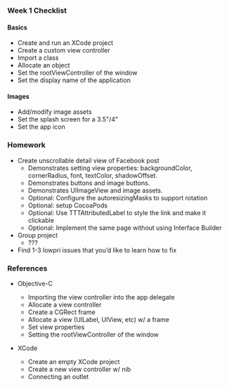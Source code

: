 ### Week 1 Checklist

#### Basics

- Create and run an XCode project
- Create a custom view controller
- Import a class
- Allocate an object
- Set the rootViewController of the window
- Set the display name of the application

#### Images

- Add/modify image assets
- Set the splash screen for a 3.5"/4"
- Set the app icon

### Homework

- Create unscrollable detail view of Facebook post
  - Demonstrates setting view properties: backgroundColor, cornerRadius, font, textColor, shadowOffset.
  - Demonstrates buttons and image buttons.
  - Demonstrates UIImageView and image assets.
  - Optional: Configure the autoresizingMasks to support rotation
  - Optional: setup CocoaPods
  - Optional: Use TTTAttributedLabel to style the link and make it clickable
  - Optional: Implement the same page without using Interface Builder
- Group project
  - ???
- Find 1-3 lowpri issues that you’d like to learn how to fix

### References

- Objective-C
  - Importing the view controller into the app delegate
  - Allocate a view controller
  - Create a CGRect frame
  - Allocate a view (UILabel, UIView, etc) w/ a frame
  - Set view properties
  - Setting the rootViewController of the window

- XCode
  - Create an empty XCode project
  - Create a new view controller w/ nib
  - Connecting an outlet